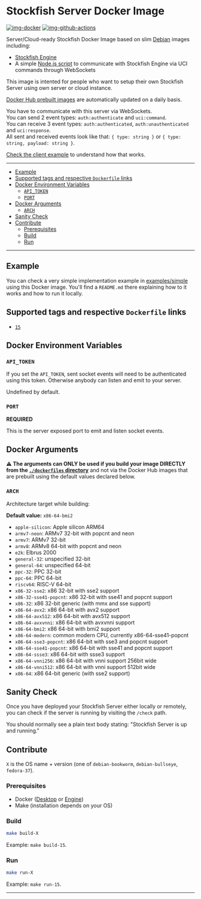 # Stockfish Server Docker Image

[![img-docker]][link-docker]
[![img-github-actions]][link-github-actions]

Server/Cloud-ready Stockfish Docker Image based on slim [Debian][link-debian] images including:

- [Stockfish Engine][link-stockfish]
- A simple [Node.js script](https://github.com/ivangabriele/docker-stockfish/blob/main/server/index.mjs)
  to communicate with Stockfish Engine via UCI commands through WebSockets

This image is intented for people who want to setup their own Stockfish Server using own server or cloud instance.

[Docker Hub prebuilt images][link-docker] are automatically updated on a daily basis.

You have to communicate with this server via WebSockets.  
You can send 2 event types: `auth:authenticate` and `uci:command`.  
You can receive 3 event types: `auth:authenticated`, `auth:unauthenticated` and `uci:response`.  
All sent and received events look like that: `{ type: string }` or `{ type: string, payload: string }`.

[Check the client example][link-example] to understand how that works.

---

- [Example](#example)
- [Supported tags and respective `Dockerfile` links](#supported-tags-and-respective-dockerfile-links)
- [Docker Environment Variables](#docker-environment-variables)
  - [`API_TOKEN`](#api_token)
  - [`PORT`](#port)
- [Docker Arguments](#docker-arguments)
  - [`ARCH`](#arch)
- [Sanity Check](#sanity-check)
- [Contribute](#contribute)
  - [Prerequisites](#prerequisites)
  - [Build](#build)
  - [Run](#run)

---

## Example

You can check a very simple implementation example in [examples/simple][link-example] using this Docker image.
You'll find a `README.md` there explaining how to it works and how to run it locally.

## Supported tags and respective `Dockerfile` links

- [`15`](https://github.com/ivangabriele/docker-stockfish/blob/main/dockerfiles/15.Dockerfile)

## Docker Environment Variables

### `API_TOKEN`

If you set the `API_TOKEN`, sent socket events will need to be authenticated using this token.
Otherwise anybody can listen and emit to your server.

Undefined by default.

### `PORT`

**REQUIRED**

This is the server exposed port to emit and listen socket events.

## Docker Arguments

**⚠️ The arguments can ONLY be used if you build your image DIRECTLY from the
[`./dockerfiles` directory](https://github.com/ivangabriele/docker-stockfish/tree/main/dockerfiles)**
and not via the Docker Hub images that are prebuilt using the default values declared below.

### `ARCH`

Architecture target while building:

**Default value:** `x86-64-bmi2`

- `apple-silicon`: Apple silicon ARM64
- `armv7-neon`: ARMv7 32-bit with popcnt and neon
- `armv7`: ARMv7 32-bit
- `armv8`: ARMv8 64-bit with popcnt and neon
- `e2k`: Elbrus 2000
- `general-32`: unspecified 32-bit
- `general-64`: unspecified 64-bit
- `ppc-32`: PPC 32-bit
- `ppc-64`: PPC 64-bit
- `riscv64`: RISC-V 64-bit
- `x86-32-sse2`: x86 32-bit with sse2 support
- `x86-32-sse41-popcnt`: x86 32-bit with sse41 and popcnt support
- `x86-32`: x86 32-bit generic (with mmx and sse support)
- `x86-64-avx2`: x86 64-bit with avx2 support
- `x86-64-avx512`: x86 64-bit with avx512 support
- `x86-64-avxvnni`: x86 64-bit with avxvnni support
- `x86-64-bmi2`: x86 64-bit with bmi2 support
- `x86-64-modern`: common modern CPU, currently x86-64-sse41-popcnt
- `x86-64-sse3-popcnt`: x86 64-bit with sse3 and popcnt support
- `x86-64-sse41-popcnt`: x86 64-bit with sse41 and popcnt support
- `x86-64-ssse3`: x86 64-bit with ssse3 support
- `x86-64-vnni256`: x86 64-bit with vnni support 256bit wide
- `x86-64-vnni512`: x86 64-bit with vnni support 512bit wide
- `x86-64`: x86 64-bit generic (with sse2 support)

## Sanity Check

Once you have deployed your Stockfish Server either locally or remotely, you can check if the server is running by
visiting the `/check` path.

You should normally see a plain text body stating: "Stockfish Server is up and running."

## Contribute

`X` is the OS name + version (one of `debian-bookworm`, `debian-bullseye`, `fedora-37`).  
<!-- `y` is the architceture tag (`x86-64-avx2`).   -->

### Prerequisites

- Docker ([Desktop](https://docs.docker.com/desktop/) or [Engine](https://docs.docker.com/engine/install/))
- Make (installation depends on your OS)

### Build

```sh
make build-X
```

Example: `make build-15`.

### Run

```sh
make run-X
```

Example: `make run-15`.

---

[img-docker]: https://img.shields.io/docker/pulls/ivangabriele/stockfish?style=for-the-badge
[img-github-actions]:
  https://img.shields.io/github/actions/workflow/status/ivangabriele/docker-stockfish/main.yml?branch=main&label=Build&style=for-the-badge

[link-debian]: https://hub.docker.com/_/debian
[link-docker]: https://hub.docker.com/repository/docker/ivangabriele/stockfish
[link-example]: https://github.com/ivangabriele/docker-stockfish/tree/main/example/simple
[link-github-actions]: https://github.com/ivangabriele/docker-stockfish/actions/workflows/main.yml?query=branch%3Amain
[link-stockfish]: https://github.com/official-stockfish/Stockfish#readme
